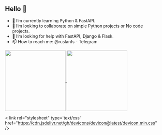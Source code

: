 ## Hello 👋

- 🌱 I’m currently learning Python & FastAPI.
- 👯 I’m looking to collaborate on simple Python projects or No code projects.
- 🤔 I’m looking for help with FastAPI, Django & Flask.
- 📫 How to reach me: @ruslanfs - Telegram


<a href="https://github.com/fivsky/github-readme-stats">
  <img height=200 align="center" src="https://github-readme-stats.vercel.app/api?username=fivsky&theme=onedark&show_icons=true" />
</a>
<a href="https://github.com/fivsky/convoychat">
  <img height=200 align="center" src="https://github-readme-stats.vercel.app/api/top-langs?username=fivsky&layout=compact&langs_count=8&card_width=320&theme=onedark&show_icons=true" />
</a>


<i class="devicon-python-plain colored">
</i>
          

<
  link rel="stylesheet" type='text/css' href="https://cdn.jsdelivr.net/gh/devicons/devicon@latest/devicon.min.css" 
/>
          
